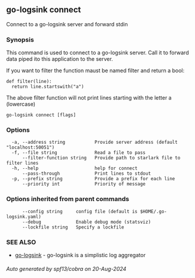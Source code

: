 ## go-logsink connect

Connect to a go-logsink server and forward stdin

### Synopsis

This command is used to connect to a go-logsink server.
Call it to forward data piped ito this application to the server.

If you want to filter the function maust be named filter and return a bool:

    def filter(line):
      return line.startswith("a")

The above filter function will not print lines starting with the letter a (lowercase)

```
go-logsink connect [flags]
```

### Options

```
  -a, --address string           Provide server address (default "localhost:50051")
  -f, --file string              Read a file to pass
      --filter-function string   Provide path to starlark file to filter lines
  -h, --help                     help for connect
      --pass-through             Print lines to stdout
  -p, --prefix string            Provide a prefix for each line
      --priority int             Priority of message
```

### Options inherited from parent commands

```
      --config string     config file (default is $HOME/.go-logsink.yaml)
      --debug             Enable debug mode (statsviz)
      --lockfile string   Specify a lockfile
```

### SEE ALSO

* [go-logsink](go-logsink.md)	 - go-logsink is a simplistic log aggregator

###### Auto generated by spf13/cobra on 20-Aug-2024
